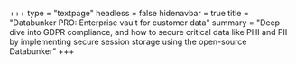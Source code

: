 +++
type = "textpage"
headless = false
hidenavbar = true
title = "Databunker PRO: Enterprise vault for customer data"
summary = "Deep dive into GDPR compliance, and how to secure critical data like PHI and PII by implementing secure session storage using the open-source Databunker"
+++
